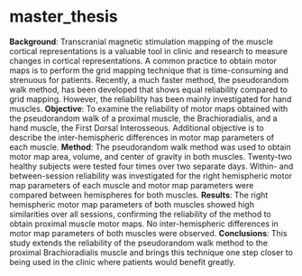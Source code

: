 # master_thesis

**Background**: Transcranial magnetic stimulation mapping of the muscle cortical representations is a valuable tool in clinic and research to measure changes in cortical representations. A common practice to obtain motor maps is to perform the grid mapping technique that is time-consuming and strenuous for patients. Recently, a much faster method, the pseudorandom walk method, has been developed that shows equal reliability compared to grid mapping. However, the reliability has been mainly investigated for hand muscles.
**Objective**: To examine the reliability of motor maps obtained with the pseudorandom walk of a proximal muscle, the Brachioradialis, and a hand muscle, the First Dorsal Interosseous. Additional objective is to describe the inter-hemispheric differences in motor map parameters of each muscle. 
**Method**: The pseudorandom walk method was used to obtain motor map area, volume, and center of gravity in both muscles. Twenty-two healthy subjects were tested four times over two separate days. Within- and between-session reliability was investigated for the right hemispheric motor map parameters of each muscle and motor map parameters were compared between hemispheres for both muscles. 
**Results**: The right hemispheric motor map parameters of both muscles showed high similarities over all sessions, confirming the reliability of the method to obtain proximal muscle motor maps. No inter-hemispheric differences in motor map parameters of both muscles were observed.
**Conclusions**: This study extends the reliability of the pseudorandom walk method to the proximal Brachioradialis muscle and brings this technique one step closer to being used in the clinic where patients would benefit greatly. 

